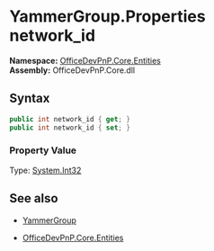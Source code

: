 # YammerGroup.Properties network_id
**Namespace:** [OfficeDevPnP.Core.Entities](OfficeDevPnP.Core.Entities.md)  
**Assembly:** OfficeDevPnP.Core.dll  
## Syntax
```C#
public int network_id { get; }
public int network_id { set; }
```

### Property Value
Type: [System.Int32](System.Int32.md) 

## See also
- [YammerGroup](YammerGroup.md) 

- [OfficeDevPnP.Core.Entities](OfficeDevPnP.Core.Entities.md)
